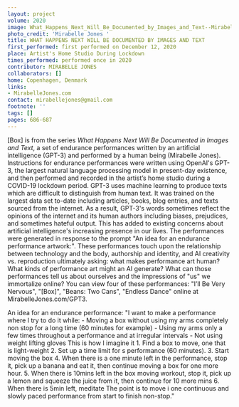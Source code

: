 ```yaml
---
layout: project
volume: 2020
image: What_Happens_Next_Will_Be_Documented_by_Images_and_Text--Mirabelle_Jones.jpg
photo_credit: 'Mirabelle Jones '
title: WHAT HAPPENS NEXT WILL BE DOCUMENTED BY IMAGES AND TEXT
first_performed: first performed on December 12, 2020
place: Artist's Home Studio During Lockdown
times_performed: performed once in 2020
contributor: MIRABELLE JONES
collaborators: []
home: Copenhagen, Denmark
links:
- MirabelleJones.com
contact: mirabellejones@gmail.com
footnote: ''
tags: []
pages: 686-687
---
```




[Box] is from the series *What Happens Next Will Be Documented in Images and Text*, a set of endurance performances written by an artificial intelligence (GPT-3) and performed by a human being (Mirabelle Jones). Instructions for endurance performances were written using OpenAI's GPT-3, the largest natural language processing model in present-day existence, and then performed and recorded in the artist’s home studio during a COVID-19 lockdown period. GPT-3 uses machine learning to produce texts which are difficult to distinguish from human text. It was trained on the largest data set to-date including articles, books, blog entries, and texts sourced from the internet. As a result, GPT-3's words sometimes reflect the opinions of the internet and its human authors including biases, prejudices, and sometimes hateful output. This has added to existing concerns about artificial intelligence's increasing presence in our lives. The performances were generated in response to the prompt "An idea for an endurance performance artwork:". These performances touch upon the relationship between technology and the body, authorship and identity, and AI creativity vs. reproduction ultimately asking: what makes performance art human? What kinds of performance art might an AI generate? What can those performances tell us about ourselves and the impressions of "us" we immortalize online? You can view four of these performances: "I’ll Be Very Nervous", "[Box]", "Beans: Two Cans", "Endless Dance" online at MirabelleJones.com/GPT3. 

An idea for an endurance performance: 
"I want to make a performance where I try to do it while: - Moving a box without using my arms completely non stop for a long time (60 minutes for example) - Using my arms only a few times throughout a performance and at irregular intervals - Not using weight lifting gloves This is how I imagine it 1. Find a box to move, one that is light-weight 2. Set up a time limit for s performance (60 minutes). 3. Start moving the box 4. When there is a one minute left in the performance, stop it, pick up a banana and eat it, then continue moving a box for one more hour. 5. When there is 10mins left in the box moving workout, stop it, pick up a lemon and squeeze the juice from it, then continue for 10 more mins 6. When there is 5min left, meditate The point is to move i one continuous and slowly paced performance from start to finish non-stop."

